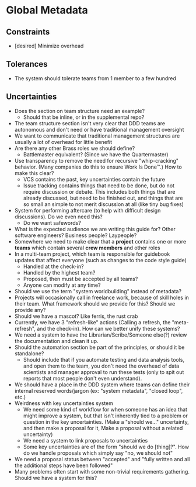# Global Metadata

## Constraints
- [desired] Minimize overhead

## Tolerances
- The system should tolerate teams from 1 member to a few hundred

## Uncertainties
- Does the section on team structure need an example?
  - Should that be inline, or in the supplemental repo?
- The team structure section isn't very clear that DDD teams are autonomous and don't need or have traditional management oversight
- We want to communicate that traditional management structures are usually a lot of overhead for little benefit
- Are there any other Brass roles we should define?
  - Battlemaster equivalent? (Since we have the Quartermaster)
- Use transparency to remove the need for recursive "whip-cracking" behavior. (Many companies do this to ensure Work Is Done:tm:.) How to make this clear?
  - VCS contains the past, key uncertainties contain the future
  - Issue tracking contains things that need to be done, but do not require discussion or debate. This includes both things that are already discussed, but need to be finished out, and things that are so small an simple to not merit discussion at all (like tiny bug fixes)
- System for performing aftercare (to help with difficult design discussions). Do we even need this?
  - Do we want safewords?
- What is the expected audience we are writing this guide for? Other software engineers? Business people? Laypeople?
- Somewhere we need to make clear that a **project** contains one or more **teams** which contain several **crew members** and other roles
- In a multi-team project, which team is responsible for guidebook updates that affect everyone (such as changes to the code style guide)
  - Handled at the check-in?
  - Handled by the highest team?
  - Proposed, then must be accepted by all teams?
  - Anyone can modify at any time?
- Should we use the term "system worldbuilding" instead of metadata?
- Projects will occasionally call in freelance work, because of skill holes in their team. What framework should we provide for this? Should we provide any?
- Should we have a mascot? Like ferris, the rust crab
- Currently, we have 3 "refresh-like" actions (Calling a refresh, the "meta-refresh", and the check-in). How can we better unify these systems?
- We need a system to have the Librarian/Scribe/Someone else(?) review the documentation and clean it up.
- Should the automation section be part of the principles, or should it be standalone?
  - Should include that if you automate testing and data analysis tools, and open them to the team, you don't need the overhead of data scientists and manager approval to run these tests (only to spit out reports that most people don't even understand).
- We should have a place in the DDD system where teams can define their internal reserved words/jargon (ex: "system metadata", "closed loop", etc.)
- Weirdness with key uncertainties system
  - We need some kind of workflow for when someone has an idea that might improve a system, but that isn't inherently tied to a problem or question in the key uncertainties. (Make a "should we..." uncertainty, and then make a proposal for it, Make a proposal without a related uncertainty)
  - We need a system to link proposals to uncertainties
  - Some key uncertainties are of the form "should we do [thing]?". How do we handle proposals which simply say "no, we should not"
- We need a proposal status between "accepted" and "fully written and all the additional steps have been followed"
- Many problems often start with some non-trivial requirements gathering. Should we have a system for this?